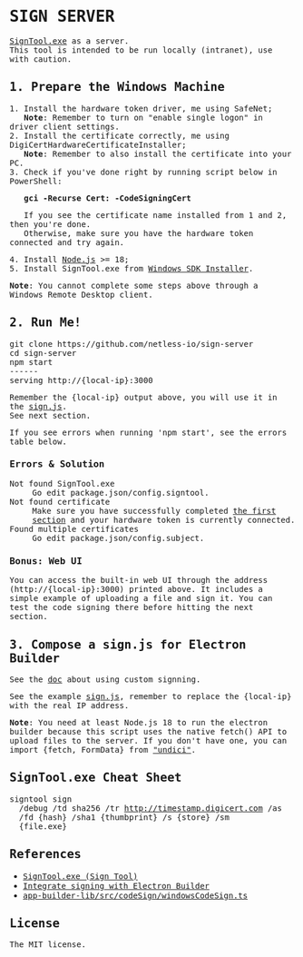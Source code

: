 # <samp>SIGN SERVER</samp>

<samp>[SignTool.exe](https://learn.microsoft.com/en-us/dotnet/framework/tools/signtool-exe) as a server.</samp><br>
<samp>This tool is intended to be run locally (intranet), use with caution.</samp>

## <samp>1. Prepare the Windows Machine</samp>

<p>
  <samp>1. Install the hardware token driver, me using SafeNet;</samp><br>
  <samp>&nbsp;&nbsp;&nbsp;<strong>Note</strong>: Remember to turn on "enable single logon" in driver client settings.</samp><br>
  <samp>2. Install the certificate correctly, me using DigiCertHardwareCertificateInstaller;</samp><br>
  <samp>&nbsp;&nbsp;&nbsp;<strong>Note</strong>: Remember to also install the certificate into your PC.</samp><br>
  <samp>3. Check if you've done right by running script below in PowerShell:</samp>
</p>
<p>
  <samp>&nbsp;&nbsp;&nbsp;<strong>gci -Recurse Cert: -CodeSigningCert</strong></samp>
</p>
<p>
  <samp>&nbsp;&nbsp;&nbsp;If you see the certificate name installed from 1 and 2, then you're done.</samp><br>
  <samp>&nbsp;&nbsp;&nbsp;Otherwise, make sure you have the hardware token connected and try again.</samp><br>
</p>
<p>
  <samp>4. Install <a href="https://nodejs.org" target="_blank">Node.js</a> &gt;= 18;</samp><br>
  <samp>5. Install SignTool.exe from <a href="https://developer.microsoft.com/en-us/windows/downloads/windows-sdk" target="_blank">Windows SDK Installer</a>.</samp>
</p>

<samp><strong>Note</strong>: You cannot complete some steps above through a Windows Remote Desktop client.</samp>

## <samp>2. Run Me!</samp>

<p>
  <samp>git clone https://github.com/netless-io/sign-server</samp><br>
  <samp>cd sign-server</samp><br>
  <samp>npm start</samp><br>
  <samp>------</samp><br>
  <samp>serving http://{local-ip}:3000</samp>
</p>

<samp>Remember the {local-ip} output above, you will use it in the <a href="https://www.electron.build/tutorials/code-signing-windows-apps-on-unix#integrate-signing-with-electron-builder" target="_blank">sign.js</a>.</samp><br>
<samp>See next section.</samp>

<samp>If you see errors when running 'npm start', see the errors table below.</samp>

### <samp>Errors & Solution</samp>

<dl>
  <dt><samp>Not found SignTool.exe</samp></dt>
  <dd><samp>Go edit package.json/config.signtool.</samp></dd>
  <dt><samp>Not found certificate</samp></dt>
  <dd><samp>Make sure you have successfully completed <a href="#1-prepare-the-windows-machine">the first section</a> and your hardware token is currently connected.</samp></dd>
  <dt><samp>Found multiple certificates</samp></dt>
  <dd><samp>Go edit package.json/config.subject.</samp></dd>
</dl>

### <samp>Bonus: Web UI</samp>

<samp>You can access the built-in web UI through the address (http://{local-ip}:3000) printed above. It includes a simple example of uploading a file and sign it. You can test the code signing there before hitting the next section.</samp>

## <samp>3. Compose a sign.js for Electron Builder</samp>

<samp>See the <a href="https://www.electron.build/tutorials/code-signing-windows-apps-on-unix#integrate-signing-with-electron-builder" target="_blank">doc</a> about using custom signning.</samp>

<samp>See the example <a href="./sign.js">sign.js</a>, remember to replace the {local-ip} with the real IP address.</samp>

<samp><strong>Note</strong>: You need at least Node.js 18 to run the electron builder because this script uses the native fetch() API to upload files to the server. If you don't have one, you can import {fetch, FormData} from <a href="https://www.npmjs.com/package/undici" target="_blank">"undici"</a>.</samp>

## <samp>SignTool.exe Cheat Sheet</samp>

<samp>signtool sign<br>
&nbsp;&nbsp;/debug /td sha256 /tr http://timestamp.digicert.com /as<br>
&nbsp;&nbsp;/fd {hash} /sha1 {thumbprint} /s {store} /sm<br>
&nbsp;&nbsp;{file.exe}</samp>

## <samp>References</samp>

- [<samp>SignTool.exe (Sign Tool)</samp>](https://learn.microsoft.com/en-us/dotnet/framework/tools/signtool-exe)
- [<samp>Integrate signing with Electron Builder</samp>](https://www.electron.build/tutorials/code-signing-windows-apps-on-unix#integrate-signing-with-electron-builder)
- <samp>[app-builder-lib/src/codeSign/windowsCodeSign.ts](https://github.com/electron-userland/electron-builder/blob/-/packages/app-builder-lib/src/codeSign/windowsCodeSign.ts)</samp>

## <samp>License</samp>

<samp>The MIT license.</samp>
